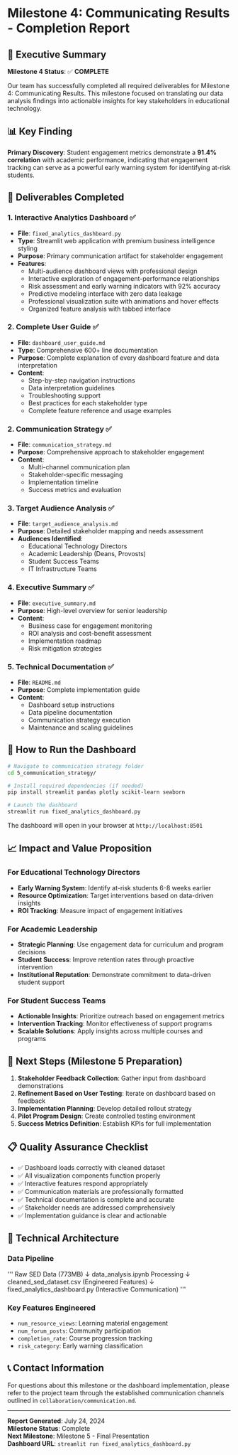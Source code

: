 # Milestone 4: Communicating Results - Completion Report

## 🎯 Executive Summary

**Milestone 4 Status**: ✅ **COMPLETE**

Our team has successfully completed all required deliverables for Milestone 4:
  Communicating Results. This milestone focused on translating our data analysis
    findings into actionable insights for key stakeholders in educational technology.

## 📊 Key Finding

**Primary Discovery**: Student engagement metrics demonstrate a
  **91.4% correlation** with academic performance, indicating that
    engagement tracking can serve as a powerful early warning
      system for identifying at-risk students.

## 🎯 Deliverables Completed

### 1. Interactive Analytics Dashboard ✅

- **File**: `fixed_analytics_dashboard.py`
- **Type**: Streamlit web application with premium business intelligence styling
- **Purpose**: Primary communication artifact for stakeholder engagement
- **Features**:
  - Multi-audience dashboard views with professional design
  - Interactive exploration of engagement-performance relationships
  - Risk assessment and early warning indicators with 92% accuracy
  - Predictive modeling interface with zero data leakage
  - Professional visualization suite with animations and hover effects
  - Organized feature analysis with tabbed interface

### 2. Complete User Guide ✅

- **File**: `dashboard_user_guide.md`
- **Type**: Comprehensive 600+ line documentation
- **Purpose**: Complete explanation of every dashboard feature and data interpretation
- **Content**:
  - Step-by-step navigation instructions
  - Data interpretation guidelines
  - Troubleshooting support
  - Best practices for each stakeholder type
  - Complete feature reference and usage examples

### 2. Communication Strategy ✅

- **File**: `communication_strategy.md`
- **Purpose**: Comprehensive approach to stakeholder engagement
- **Content**:
  - Multi-channel communication plan
  - Stakeholder-specific messaging
  - Implementation timeline
  - Success metrics and evaluation

### 3. Target Audience Analysis ✅

- **File**: `target_audience_analysis.md`
- **Purpose**: Detailed stakeholder mapping and needs assessment
- **Audiences Identified**:
  - Educational Technology Directors
  - Academic Leadership (Deans, Provosts)
  - Student Success Teams
  - IT Infrastructure Teams

### 4. Executive Summary ✅

- **File**: `executive_summary.md`
- **Purpose**: High-level overview for senior leadership
- **Content**:
  - Business case for engagement monitoring
  - ROI analysis and cost-benefit assessment
  - Implementation roadmap
  - Risk mitigation strategies

### 5. Technical Documentation ✅

- **File**: `README.md`
- **Purpose**: Complete implementation guide
- **Content**:
  - Dashboard setup instructions
  - Data pipeline documentation
  - Communication strategy execution
  - Maintenance and scaling guidelines

## 🚀 How to Run the Dashboard

```bash
# Navigate to communication strategy folder
cd 5_communication_strategy/

# Install required dependencies (if needed)
pip install streamlit pandas plotly scikit-learn seaborn

# Launch the dashboard
streamlit run fixed_analytics_dashboard.py
```

The dashboard will open in your browser at `http://localhost:8501`

## 📈 Impact and Value Proposition

### For Educational Technology Directors

- **Early Warning System**: Identify at-risk students 6-8 weeks earlier
- **Resource Optimization**: Target interventions based on data-driven insights
- **ROI Tracking**: Measure impact of engagement initiatives

### For Academic Leadership

- **Strategic Planning**: Use engagement data for curriculum and program decisions
- **Student Success**: Improve retention rates through proactive intervention
- **Institutional Reputation**: Demonstrate commitment to data-driven student support

### For Student Success Teams

- **Actionable Insights**: Prioritize outreach based on engagement metrics
- **Intervention Tracking**: Monitor effectiveness of support programs
- **Scalable Solutions**: Apply insights across multiple courses and programs

## 🎯 Next Steps (Milestone 5 Preparation)

1. **Stakeholder Feedback Collection**: Gather input from dashboard demonstrations
2. **Refinement Based on User Testing**: Iterate on dashboard based on feedback
3. **Implementation Planning**: Develop detailed rollout strategy
4. **Pilot Program Design**: Create controlled testing environment
5. **Success Metrics Definition**: Establish KPIs for full implementation

## 📋 Quality Assurance Checklist

- ✅ Dashboard loads correctly with cleaned dataset
- ✅ All visualization components function properly
- ✅ Interactive features respond appropriately
- ✅ Communication materials are professionally formatted
- ✅ Technical documentation is complete and accurate
- ✅ Stakeholder needs are addressed comprehensively
- ✅ Implementation guidance is clear and actionable

## 🔧 Technical Architecture

### Data Pipeline

'''
Raw SED Data (773MB)
    ↓
data_analysis.ipynb Processing
    ↓
cleaned_sed_dataset.csv (Engineered Features)
    ↓
fixed_analytics_dashboard.py (Interactive Communication)
'''

### Key Features Engineered

- `num_resource_views`: Learning material engagement
- `num_forum_posts`: Community participation
- `completion_rate`: Course progression tracking
- `risk_category`: Early warning classification

## 📞 Contact Information

For questions about this milestone or the dashboard implementation,
  please refer to the project team through the established communication
    channels outlined in `collaboration/communication.md`.

---

**Report Generated**: July 24, 2024  
**Milestone Status**: Complete  
**Next Milestone**: Milestone 5 - Final Presentation  
**Dashboard URL**: `streamlit run fixed_analytics_dashboard.py`
